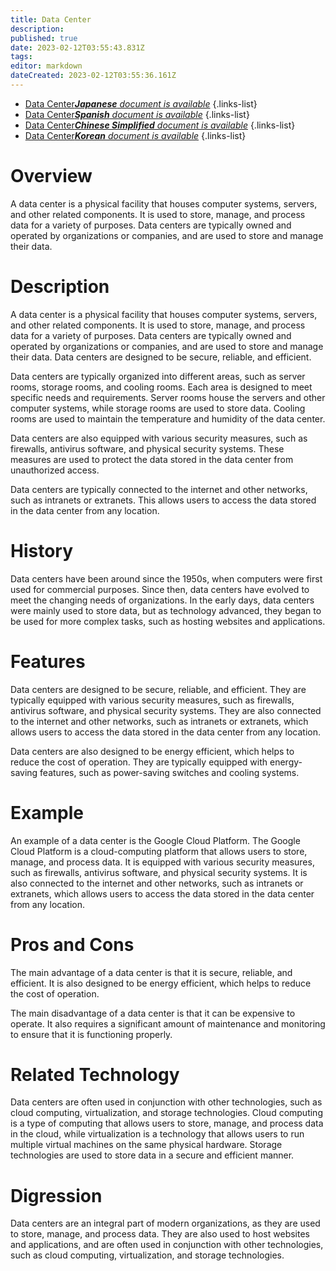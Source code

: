 ```yaml
---
title: Data Center
description: 
published: true
date: 2023-02-12T03:55:43.831Z
tags: 
editor: markdown
dateCreated: 2023-02-12T03:55:36.161Z
---
```


- [Data Center***Japanese** document is available*](/ja/Knowledge-base/Dictionary/data-center)
{.links-list}
- [Data Center***Spanish** document is available*](/es/Knowledge-base/Dictionary/data-center)
{.links-list}
- [Data Center***Chinese Simplified** document is available*](/zh/Knowledge-base/Dictionary/data-center)
{.links-list}
- [Data Center***Korean** document is available*](/ko/Knowledge-base/Dictionary/data-center)
{.links-list}


# Overview
A data center is a physical facility that houses computer systems, servers, and other related components. It is used to store, manage, and process data for a variety of purposes. Data centers are typically owned and operated by organizations or companies, and are used to store and manage their data.

# Description
A data center is a physical facility that houses computer systems, servers, and other related components. It is used to store, manage, and process data for a variety of purposes. Data centers are typically owned and operated by organizations or companies, and are used to store and manage their data. Data centers are designed to be secure, reliable, and efficient.

Data centers are typically organized into different areas, such as server rooms, storage rooms, and cooling rooms. Each area is designed to meet specific needs and requirements. Server rooms house the servers and other computer systems, while storage rooms are used to store data. Cooling rooms are used to maintain the temperature and humidity of the data center.

Data centers are also equipped with various security measures, such as firewalls, antivirus software, and physical security systems. These measures are used to protect the data stored in the data center from unauthorized access.

Data centers are typically connected to the internet and other networks, such as intranets or extranets. This allows users to access the data stored in the data center from any location.

# History
Data centers have been around since the 1950s, when computers were first used for commercial purposes. Since then, data centers have evolved to meet the changing needs of organizations. In the early days, data centers were mainly used to store data, but as technology advanced, they began to be used for more complex tasks, such as hosting websites and applications.

# Features
Data centers are designed to be secure, reliable, and efficient. They are typically equipped with various security measures, such as firewalls, antivirus software, and physical security systems. They are also connected to the internet and other networks, such as intranets or extranets, which allows users to access the data stored in the data center from any location.

Data centers are also designed to be energy efficient, which helps to reduce the cost of operation. They are typically equipped with energy-saving features, such as power-saving switches and cooling systems.

# Example
An example of a data center is the Google Cloud Platform. The Google Cloud Platform is a cloud-computing platform that allows users to store, manage, and process data. It is equipped with various security measures, such as firewalls, antivirus software, and physical security systems. It is also connected to the internet and other networks, such as intranets or extranets, which allows users to access the data stored in the data center from any location.

# Pros and Cons
The main advantage of a data center is that it is secure, reliable, and efficient. It is also designed to be energy efficient, which helps to reduce the cost of operation.

The main disadvantage of a data center is that it can be expensive to operate. It also requires a significant amount of maintenance and monitoring to ensure that it is functioning properly.

# Related Technology
Data centers are often used in conjunction with other technologies, such as cloud computing, virtualization, and storage technologies. Cloud computing is a type of computing that allows users to store, manage, and process data in the cloud, while virtualization is a technology that allows users to run multiple virtual machines on the same physical hardware. Storage technologies are used to store data in a secure and efficient manner.

# Digression
Data centers are an integral part of modern organizations, as they are used to store, manage, and process data. They are also used to host websites and applications, and are often used in conjunction with other technologies, such as cloud computing, virtualization, and storage technologies.